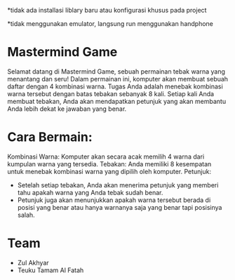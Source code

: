 *tidak ada installasi liblary baru atau konfigurasi khusus pada project 

*tidak menggunakan emulator, langsung run menggunakan handphone  

# Mastermind Game
Selamat datang di Mastermind Game, sebuah permainan tebak warna yang menantang dan seru! Dalam permainan ini, komputer akan membuat sebuah daftar dengan 4 kombinasi warna. Tugas Anda adalah menebak kombinasi warna tersebut dengan batas tebakan sebanyak 8 kali. Setiap kali Anda membuat tebakan, Anda akan mendapatkan petunjuk yang akan membantu Anda lebih dekat ke jawaban yang benar.

# Cara Bermain:
Kombinasi Warna: Komputer akan secara acak memilih 4 warna dari kumpulan warna yang tersedia.
Tebakan: Anda memiliki 8 kesempatan untuk menebak kombinasi warna yang dipilih oleh komputer.
Petunjuk:
- Setelah setiap tebakan, Anda akan menerima petunjuk yang memberi tahu apakah warna yang Anda tebak sudah benar.
- Petunjuk juga akan menunjukkan apakah warna tersebut berada di posisi yang benar atau hanya warnanya saja yang benar tapi posisinya salah.

# Team
- Zul Akhyar
- Teuku Tamam Al Fatah
